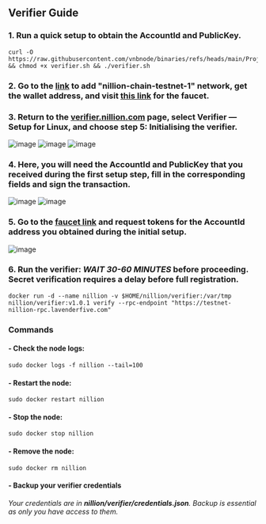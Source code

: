 ## Verifier Guide
### 1. Run a quick setup to obtain the **AccountId** and **PublicKey**.
```
curl -O https://raw.githubusercontent.com/vnbnode/binaries/refs/heads/main/Projects/Nillion/verifier.sh && chmod +x verifier.sh && ./verifier.sh
```
### 2. Go to the [link](https://verifier.nillion.com/) to add "nillion-chain-testnet-1" network, get the wallet address, and visit [this link](https://faucet.testnet.nillion.com/) for the faucet.
### 3. Return to the [verifier.nillion.com](https://verifier.nillion.com/) page, select Verifier — Setup for Linux, and choose step 5: Initialising the verifier.
![image](https://github.com/user-attachments/assets/88215c1c-ebba-47d9-80f1-5e1760be3869)
![image](https://github.com/user-attachments/assets/a97e4996-af48-468f-9e35-492844c02dda)
![image](https://github.com/user-attachments/assets/54493a43-194e-40d2-be6f-c4f29b3dec02)
### 4. Here, you will need the **AccountId** and **PublicKey** that you received during the first setup step, fill in the corresponding fields and sign the transaction.
![image](https://github.com/user-attachments/assets/9da00dd4-4278-4a21-86d9-a7c853909a43)
![image](https://github.com/user-attachments/assets/e3944f5a-bc28-4a5f-acbd-3165b76dca37)
### 5. Go to the [faucet link](https://faucet.testnet.nillion.com/) and request tokens for the **AccountId** address you obtained during the initial setup.
![image](https://github.com/user-attachments/assets/f10d4bcc-9e5e-41bf-87ff-a92055782904)
### 6. Run the verifier: _WAIT 30-60 MINUTES_ before proceeding. Secret verification requires a delay before full registration.
```
docker run -d --name nillion -v $HOME/nillion/verifier:/var/tmp nillion/verifier:v1.0.1 verify --rpc-endpoint "https://testnet-nillion-rpc.lavenderfive.com"
```
### Commands
#### - Check the node logs:
```
sudo docker logs -f nillion --tail=100
```
#### - Restart the node:
```
sudo docker restart nillion
```
#### - Stop the node:
```
sudo docker stop nillion
```
#### - Remove the node:
```
sudo docker rm nillion
```
#### - Backup your verifier credentials
_Your credentials are in **nillion/verifier/credentials.json**. Backup is essential as only you have access to them._
